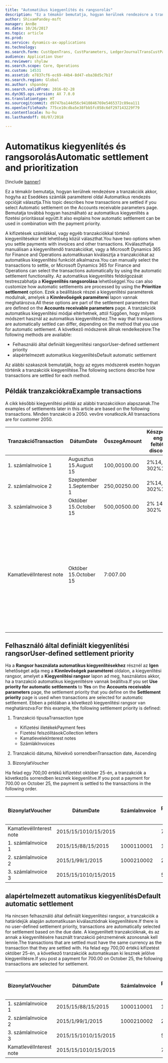 ```yaml
---
title: "Automatikus kiegyenlítés és rangsorolás"
description: "Ez a témakör bemutatja, hogyan kerülnek rendezésre a tranzakciók akkor, hogyha az Esedékes számlák paraméterei oldal Automatikus rendezés opcióját választja. Bemutatja továbbá hogyan használható az automatikus kiegyenlítés a fizetési prioritással együtt."
author: ShivamPandey-msft
manager: AnnBe
ms.date: 10/26/2017
ms.topic: article
ms.prod: 
ms.service: dynamics-ax-applications
ms.technology: 
ms.search.form: CustOpenTrans, CustParameters, LedgerJournalTransCustPaym
audience: Application User
ms.reviewer: shylaw
ms.search.scope: Core, Operations
ms.custom: 14531
ms.assetid: e7837cf6-ec69-44b4-8d47-eba38d5c7b1f
ms.search.region: Global
ms.author: shpandey
ms.search.validFrom: 2016-02-28
ms.dyn365.ops.version: AX 7.0.0
ms.translationtype: HT
ms.sourcegitcommit: d9747ba144d56c9410846769e5465372c89ea111
ms.openlocfilehash: 775ce10cdba5e38fbb5fc058c6df297143229f79
ms.contentlocale: hu-hu
ms.lasthandoff: 08/07/2018

---
```


# <a name="automatic-settlement-and-prioritization"></a><span data-ttu-id="3f432-104">Automatikus kiegyenlítés és rangsorolás</span><span class="sxs-lookup"><span data-stu-id="3f432-104">Automatic settlement and prioritization</span></span>

[!include [banner](../includes/banner.md)]

<span data-ttu-id="3f432-105">Ez a témakör bemutatja, hogyan kerülnek rendezésre a tranzakciók akkor, hogyha az Esedékes számlák paraméterei oldal Automatikus rendezés opcióját választja.</span><span class="sxs-lookup"><span data-stu-id="3f432-105">This topic describes how transactions are settled if you select Automatic settlement on the Accounts receivable parameters page.</span></span> <span data-ttu-id="3f432-106">Bemutatja továbbá hogyan használható az automatikus kiegyenlítés a fizetési prioritással együtt.</span><span class="sxs-lookup"><span data-stu-id="3f432-106">It also explains how automatic settlement can be used in combination with the payment priority.</span></span>

<span data-ttu-id="3f432-107">A kifizetések számlákkal, vagy egyéb tranzakciókkal történő kiegyenlítésekor két lehetőség közül választhat.</span><span class="sxs-lookup"><span data-stu-id="3f432-107">You have two options when you settle payments with invoices and other transactions.</span></span> <span data-ttu-id="3f432-108">Kiválaszthatja manuálisan a kiegyenlítendő tranzakciókat, vagy a Microsoft Dynamics 365 for Finance and Operations automatikusan kiválasztja a tranzakciókat az automatikus kiegyenlítési funkciót alkalmazva.</span><span class="sxs-lookup"><span data-stu-id="3f432-108">You can manually select the transactions to settle, or Microsoft Dynamics 365 for Finance and Operations can select the transactions automatically by using the automatic settlement functionality.</span></span> <span data-ttu-id="3f432-109">Az automatikus kiegyenlítés feldolgozását testreszabhatja a **Kiegyenlítés rangsorolása** lehetőséggel.</span><span class="sxs-lookup"><span data-stu-id="3f432-109">You can also customize how automatic settlements are processed by using the **Prioritize settlement** option.</span></span> <span data-ttu-id="3f432-110">Ezek a beállítások részei a kiegyenlítési paraméterek modulnak, amelyek a **Kinnlevőségek paraméterei** lapon vannak meghatározva.</span><span class="sxs-lookup"><span data-stu-id="3f432-110">All these options are part of the settlement parameters that are defined on the **Accounts receivable parameters** page.</span></span> <span data-ttu-id="3f432-111">A tranzakciók automatikus kiegyenlítési módjai eltérhetnek, attól függően, hogy milyen módszert használ az automatikus kiegyenlítéshez.</span><span class="sxs-lookup"><span data-stu-id="3f432-111">The way that transactions are automatically settled can differ, depending on the method that you use for automatic settlement.</span></span> <span data-ttu-id="3f432-112">A következő módszerek állnak rendelkezésre:</span><span class="sxs-lookup"><span data-stu-id="3f432-112">The following methods are available:</span></span>

-   <span data-ttu-id="3f432-113">Felhasználó által definiált kiegyenlítési rangsor</span><span class="sxs-lookup"><span data-stu-id="3f432-113">User-defined settlement priority</span></span>
-   <span data-ttu-id="3f432-114">alapértelmezett automatikus kiegyenlítés</span><span class="sxs-lookup"><span data-stu-id="3f432-114">Default automatic settlement</span></span>

<span data-ttu-id="3f432-115">Az alábbi szakaszok bemutatják, hogy az egyes módszerek esetén hogyan történik a tranzakciók kiegyenlítése.</span><span class="sxs-lookup"><span data-stu-id="3f432-115">The following sections describe how transactions are settled for each method.</span></span>

## <a name="example-transactions"></a><span data-ttu-id="3f432-116">Példák tranzakciókra</span><span class="sxs-lookup"><span data-stu-id="3f432-116">Example transactions</span></span>
<span data-ttu-id="3f432-117">A cikk későbbi kiegyenlítési példái az alábbi tranzakciókon alapszanak.</span><span class="sxs-lookup"><span data-stu-id="3f432-117">The examples of settlements later in this article are based on the following transactions.</span></span> <span data-ttu-id="3f432-118">Minden tranzakció a 2050. vevőre vonatkozik.</span><span class="sxs-lookup"><span data-stu-id="3f432-118">All transactions are for customer 2050.</span></span>

| <span data-ttu-id="3f432-119">Tranzakció</span><span class="sxs-lookup"><span data-stu-id="3f432-119">Transaction</span></span>   | <span data-ttu-id="3f432-120">Dátum</span><span class="sxs-lookup"><span data-stu-id="3f432-120">Date</span></span>        | <span data-ttu-id="3f432-121">Összeg</span><span class="sxs-lookup"><span data-stu-id="3f432-121">Amount</span></span> | <span data-ttu-id="3f432-122">Készpénzfizetési engedmény feltételei</span><span class="sxs-lookup"><span data-stu-id="3f432-122">Cash discount terms</span></span> | <span data-ttu-id="3f432-123">Készpénzfizetési engedmény dátuma</span><span class="sxs-lookup"><span data-stu-id="3f432-123">Cash discount date</span></span> | <span data-ttu-id="3f432-124">Megjegyzések</span><span class="sxs-lookup"><span data-stu-id="3f432-124">Comments</span></span>                                                                                                                                                                                      |
|---------------|-------------|--------|---------------------|--------------------|-----------------------------------------------------------------------------------------------------------------------------------------------------------------------------------------------|
| <span data-ttu-id="3f432-125">1. számla</span><span class="sxs-lookup"><span data-stu-id="3f432-125">Invoice 1</span></span>     | <span data-ttu-id="3f432-126">Augusztus 15.</span><span class="sxs-lookup"><span data-stu-id="3f432-126">August 15</span></span>   | <span data-ttu-id="3f432-127">100,00</span><span class="sxs-lookup"><span data-stu-id="3f432-127">100.00</span></span> | <span data-ttu-id="3f432-128">2%14, nettó 30</span><span class="sxs-lookup"><span data-stu-id="3f432-128">2%14, Net 30</span></span>        | <span data-ttu-id="3f432-129">Augusztus 29.</span><span class="sxs-lookup"><span data-stu-id="3f432-129">August 29</span></span>          |                                                                                                                                                                                               |
| <span data-ttu-id="3f432-130">2. számla</span><span class="sxs-lookup"><span data-stu-id="3f432-130">Invoice 2</span></span>     | <span data-ttu-id="3f432-131">Szeptember 1.</span><span class="sxs-lookup"><span data-stu-id="3f432-131">September 1</span></span> | <span data-ttu-id="3f432-132">250,00</span><span class="sxs-lookup"><span data-stu-id="3f432-132">250.00</span></span> | <span data-ttu-id="3f432-133">2%14, nettó 30</span><span class="sxs-lookup"><span data-stu-id="3f432-133">2%14, Net 30</span></span>        | <span data-ttu-id="3f432-134">Szeptember 15.</span><span class="sxs-lookup"><span data-stu-id="3f432-134">September 15</span></span>       |                                                                                                                                                                                               |
| <span data-ttu-id="3f432-135">3. számla</span><span class="sxs-lookup"><span data-stu-id="3f432-135">Invoice 3</span></span>     | <span data-ttu-id="3f432-136">Október 15.</span><span class="sxs-lookup"><span data-stu-id="3f432-136">October 15</span></span>  | <span data-ttu-id="3f432-137">500,00</span><span class="sxs-lookup"><span data-stu-id="3f432-137">500.00</span></span> | <span data-ttu-id="3f432-138">2% 14/ nettó 30</span><span class="sxs-lookup"><span data-stu-id="3f432-138">2% 14/Net 30</span></span>        | <span data-ttu-id="3f432-139">Október 29.</span><span class="sxs-lookup"><span data-stu-id="3f432-139">October 29</span></span>         |                                                                                                                                                                                               |
| <span data-ttu-id="3f432-140">Kamatlevél</span><span class="sxs-lookup"><span data-stu-id="3f432-140">Interest note</span></span> | <span data-ttu-id="3f432-141">Október 15.</span><span class="sxs-lookup"><span data-stu-id="3f432-141">October 15</span></span>  | <span data-ttu-id="3f432-142">7:00</span><span class="sxs-lookup"><span data-stu-id="3f432-142">7.00</span></span>   |                     |                    | <span data-ttu-id="3f432-143">A kamatlevél az 1. és a 2. számlára vonatkozik.</span><span class="sxs-lookup"><span data-stu-id="3f432-143">This interest note is for invoice 1 and invoice 2.</span></span> <span data-ttu-id="3f432-144">Az összeg kiszámolása során a 30 napja vagy annál régebben lejárt számlák esetében 2 százalékos kamat kerül felszámolásra.</span><span class="sxs-lookup"><span data-stu-id="3f432-144">The amount is calculated as 2-percent interest on amounts that are 30 or more days past due.</span></span> <span data-ttu-id="3f432-145">Példa: 0,02 × (100,00 + 250,00) = 7,00.</span><span class="sxs-lookup"><span data-stu-id="3f432-145">For example, 0.02 × (100.00 + 250.00) = 7.00.</span></span> |

## <a name="user-defined-settlement-priority"></a><span data-ttu-id="3f432-146">Felhasználó által definiált kiegyenlítési rangsor</span><span class="sxs-lookup"><span data-stu-id="3f432-146">User-defined settlement priority</span></span>
<span data-ttu-id="3f432-147">Ha a **Rangsor használata automatikus kiegyenlítésekhez** résznél az **Igen** lehetőséget adja meg a **Kinnlevőségek paraméterei** oldalon, a kiegyenlítési rangsor, amelyet a **Kiegyenlítési rangsor** lapon ad meg, használatos akkor, ha a tranzakció automatikus kiegyenlítésre vannak beállítva.</span><span class="sxs-lookup"><span data-stu-id="3f432-147">If you set **Use priority for automatic settlements** to **Yes** on the **Accounts receivable parameters** page, the settlement priority that you define on the **Settlement priority** page is used when transactions are selected for automatic settlement.</span></span> <span data-ttu-id="3f432-148">Ebben a példában a következő kiegyenlítési rangsor van meghatározva:</span><span class="sxs-lookup"><span data-stu-id="3f432-148">For this example, the following settlement priority is defined:</span></span>

1.  <span data-ttu-id="3f432-149">Tranzakció típusa</span><span class="sxs-lookup"><span data-stu-id="3f432-149">Transaction type</span></span>
    -   <span data-ttu-id="3f432-150">Kifizetési illetékek</span><span class="sxs-lookup"><span data-stu-id="3f432-150">Payment fees</span></span>
    -   <span data-ttu-id="3f432-151">Fizetési felszólítások</span><span class="sxs-lookup"><span data-stu-id="3f432-151">Collection letters</span></span>
    -   <span data-ttu-id="3f432-152">Kamatlevelek</span><span class="sxs-lookup"><span data-stu-id="3f432-152">Interest notes</span></span>
    -   <span data-ttu-id="3f432-153">Számlák</span><span class="sxs-lookup"><span data-stu-id="3f432-153">Invoices</span></span>

2.  <span data-ttu-id="3f432-154">Tranzakció dátuma, Növekvő sorrendben</span><span class="sxs-lookup"><span data-stu-id="3f432-154">Transaction date, Ascending</span></span>
3.  <span data-ttu-id="3f432-155">Bizonylat</span><span class="sxs-lookup"><span data-stu-id="3f432-155">Voucher</span></span>

<span data-ttu-id="3f432-156">Ha felad egy 700,00 értékű kifizetést október 25-én, a tranzakciók a következős sorrendben lesznek kiegyenlítve.</span><span class="sxs-lookup"><span data-stu-id="3f432-156">If you post a payment for 700.00 on October 25, the payment is settled to the transactions in the following order.</span></span>

| <span data-ttu-id="3f432-157">Bizonylat</span><span class="sxs-lookup"><span data-stu-id="3f432-157">Voucher</span></span>       | <span data-ttu-id="3f432-158">Dátum</span><span class="sxs-lookup"><span data-stu-id="3f432-158">Date</span></span>       | <span data-ttu-id="3f432-159">Számla</span><span class="sxs-lookup"><span data-stu-id="3f432-159">Invoice</span></span> | <span data-ttu-id="3f432-160">Összeg a tranzakció pénznemében.</span><span class="sxs-lookup"><span data-stu-id="3f432-160">Amount in transaction currency</span></span> | <span data-ttu-id="3f432-161">Kiegyenlítendő összeg</span><span class="sxs-lookup"><span data-stu-id="3f432-161">Amount to settle</span></span> | <span data-ttu-id="3f432-162">Egyenleg</span><span class="sxs-lookup"><span data-stu-id="3f432-162">Balance</span></span> | <span data-ttu-id="3f432-163">Pénznem</span><span class="sxs-lookup"><span data-stu-id="3f432-163">Currency</span></span> |
|---------------|------------|---------|--------------------------------|------------------|---------|----------|
| <span data-ttu-id="3f432-164">Kamatlevél</span><span class="sxs-lookup"><span data-stu-id="3f432-164">Interest note</span></span> | <span data-ttu-id="3f432-165">2015/15/10</span><span class="sxs-lookup"><span data-stu-id="3f432-165">10/15/2015</span></span> |         | <span data-ttu-id="3f432-166">7:00</span><span class="sxs-lookup"><span data-stu-id="3f432-166">7.00</span></span>                           | <span data-ttu-id="3f432-167">7:00</span><span class="sxs-lookup"><span data-stu-id="3f432-167">7.00</span></span>             | <span data-ttu-id="3f432-168">0,00</span><span class="sxs-lookup"><span data-stu-id="3f432-168">0.00</span></span>    | <span data-ttu-id="3f432-169">dollár</span><span class="sxs-lookup"><span data-stu-id="3f432-169">USD</span></span>      |
| <span data-ttu-id="3f432-170">1. számla</span><span class="sxs-lookup"><span data-stu-id="3f432-170">Invoice 1</span></span>     | <span data-ttu-id="3f432-171">2015/15/8</span><span class="sxs-lookup"><span data-stu-id="3f432-171">8/15/2015</span></span>  | <span data-ttu-id="3f432-172">10001</span><span class="sxs-lookup"><span data-stu-id="3f432-172">10001</span></span>   | <span data-ttu-id="3f432-173">100,00</span><span class="sxs-lookup"><span data-stu-id="3f432-173">100.00</span></span>                         | <span data-ttu-id="3f432-174">100,00</span><span class="sxs-lookup"><span data-stu-id="3f432-174">100.00</span></span>           | <span data-ttu-id="3f432-175">0,00</span><span class="sxs-lookup"><span data-stu-id="3f432-175">0.00</span></span>    | <span data-ttu-id="3f432-176">dollár</span><span class="sxs-lookup"><span data-stu-id="3f432-176">USD</span></span>      |
| <span data-ttu-id="3f432-177">2. számla</span><span class="sxs-lookup"><span data-stu-id="3f432-177">Invoice 2</span></span>     | <span data-ttu-id="3f432-178">2015/1/9</span><span class="sxs-lookup"><span data-stu-id="3f432-178">9/1/2015</span></span>   | <span data-ttu-id="3f432-179">10002</span><span class="sxs-lookup"><span data-stu-id="3f432-179">10002</span></span>   | <span data-ttu-id="3f432-180">250,00</span><span class="sxs-lookup"><span data-stu-id="3f432-180">250.00</span></span>                         | <span data-ttu-id="3f432-181">250,00</span><span class="sxs-lookup"><span data-stu-id="3f432-181">250.00</span></span>           | <span data-ttu-id="3f432-182">0,00</span><span class="sxs-lookup"><span data-stu-id="3f432-182">0.00</span></span>    | <span data-ttu-id="3f432-183">dollár</span><span class="sxs-lookup"><span data-stu-id="3f432-183">USD</span></span>      |
| <span data-ttu-id="3f432-184">3. számla</span><span class="sxs-lookup"><span data-stu-id="3f432-184">Invoice 3</span></span>     | <span data-ttu-id="3f432-185">2015/15/10</span><span class="sxs-lookup"><span data-stu-id="3f432-185">10/15/2015</span></span> |         | <span data-ttu-id="3f432-186">500,00</span><span class="sxs-lookup"><span data-stu-id="3f432-186">500.00</span></span>                         | <span data-ttu-id="3f432-187">343.00</span><span class="sxs-lookup"><span data-stu-id="3f432-187">343.00</span></span>           | <span data-ttu-id="3f432-188">157.00</span><span class="sxs-lookup"><span data-stu-id="3f432-188">157.00</span></span>  | <span data-ttu-id="3f432-189">dollár</span><span class="sxs-lookup"><span data-stu-id="3f432-189">USD</span></span>      |

## <a name="default-automatic-settlement"></a><span data-ttu-id="3f432-190">alapértelmezett automatikus kiegyenlítés</span><span class="sxs-lookup"><span data-stu-id="3f432-190">Default automatic settlement</span></span>
<span data-ttu-id="3f432-191">Ha nincsen felhasználó által definiált kiegyenlítési rangsor, a tranzakciók a határidejük alapján automatikusan kiválasztódnak kiegyenlítésre.</span><span class="sxs-lookup"><span data-stu-id="3f432-191">If there is no user-defined settlement priority, transactions are automatically selected for settlement based on the due date.</span></span> <span data-ttu-id="3f432-192">A kiegyenlített tranzakcióknak, és az annak a kiegyenlítésére használt tranzakció pénznemének azonosnak kell lennie.</span><span class="sxs-lookup"><span data-stu-id="3f432-192">The transactions that are settled must have the same currency as the transaction that they are settled with.</span></span> <span data-ttu-id="3f432-193">Ha felad egy 700,00 értékű kifizetést október 25-én, a következő tranzakciók automatikusan ki lesznek jelölve kiegyenlítésre.</span><span class="sxs-lookup"><span data-stu-id="3f432-193">If you post a payment for 700.00 on October 25, the following transactions are selected for settlement.</span></span>

| <span data-ttu-id="3f432-194">Bizonylat</span><span class="sxs-lookup"><span data-stu-id="3f432-194">Voucher</span></span>       | <span data-ttu-id="3f432-195">Dátum</span><span class="sxs-lookup"><span data-stu-id="3f432-195">Date</span></span>       | <span data-ttu-id="3f432-196">Számla</span><span class="sxs-lookup"><span data-stu-id="3f432-196">Invoice</span></span> | <span data-ttu-id="3f432-197">Összeg a tranzakció pénznemében.</span><span class="sxs-lookup"><span data-stu-id="3f432-197">Amount in transaction currency</span></span> | <span data-ttu-id="3f432-198">Kiegyenlítendő összeg</span><span class="sxs-lookup"><span data-stu-id="3f432-198">Amount to settle</span></span> | <span data-ttu-id="3f432-199">Egyenleg</span><span class="sxs-lookup"><span data-stu-id="3f432-199">Balance</span></span> | <span data-ttu-id="3f432-200">Pénznem</span><span class="sxs-lookup"><span data-stu-id="3f432-200">Currency</span></span> |
|---------------|------------|---------|--------------------------------|------------------|---------|----------|
| <span data-ttu-id="3f432-201">1. számla</span><span class="sxs-lookup"><span data-stu-id="3f432-201">Invoice 1</span></span>     | <span data-ttu-id="3f432-202">2015/15/8</span><span class="sxs-lookup"><span data-stu-id="3f432-202">8/15/2015</span></span>  | <span data-ttu-id="3f432-203">10001</span><span class="sxs-lookup"><span data-stu-id="3f432-203">10001</span></span>   | <span data-ttu-id="3f432-204">100,00</span><span class="sxs-lookup"><span data-stu-id="3f432-204">100.00</span></span>                         | <span data-ttu-id="3f432-205">100,00</span><span class="sxs-lookup"><span data-stu-id="3f432-205">100.00</span></span>           | <span data-ttu-id="3f432-206">0,00</span><span class="sxs-lookup"><span data-stu-id="3f432-206">0.00</span></span>    | <span data-ttu-id="3f432-207">dollár</span><span class="sxs-lookup"><span data-stu-id="3f432-207">USD</span></span>      |
| <span data-ttu-id="3f432-208">2. számla</span><span class="sxs-lookup"><span data-stu-id="3f432-208">Invoice 2</span></span>     | <span data-ttu-id="3f432-209">2015/1/9</span><span class="sxs-lookup"><span data-stu-id="3f432-209">9/1/2015</span></span>   | <span data-ttu-id="3f432-210">10002</span><span class="sxs-lookup"><span data-stu-id="3f432-210">10002</span></span>   | <span data-ttu-id="3f432-211">250,00</span><span class="sxs-lookup"><span data-stu-id="3f432-211">250.00</span></span>                         | <span data-ttu-id="3f432-212">250,00</span><span class="sxs-lookup"><span data-stu-id="3f432-212">250.00</span></span>           | <span data-ttu-id="3f432-213">0,00</span><span class="sxs-lookup"><span data-stu-id="3f432-213">0.00</span></span>    | <span data-ttu-id="3f432-214">dollár</span><span class="sxs-lookup"><span data-stu-id="3f432-214">USD</span></span>      |
| <span data-ttu-id="3f432-215">3. számla</span><span class="sxs-lookup"><span data-stu-id="3f432-215">Invoice 3</span></span>     | <span data-ttu-id="3f432-216">2015/15/10</span><span class="sxs-lookup"><span data-stu-id="3f432-216">10/15/2015</span></span> |         | <span data-ttu-id="3f432-217">500,00</span><span class="sxs-lookup"><span data-stu-id="3f432-217">500.00</span></span>                         | <span data-ttu-id="3f432-218">350.00</span><span class="sxs-lookup"><span data-stu-id="3f432-218">350.00</span></span>           | <span data-ttu-id="3f432-219">150,00</span><span class="sxs-lookup"><span data-stu-id="3f432-219">150.00</span></span>  | <span data-ttu-id="3f432-220">dollár</span><span class="sxs-lookup"><span data-stu-id="3f432-220">USD</span></span>      |
| <span data-ttu-id="3f432-221">Kamatlevél</span><span class="sxs-lookup"><span data-stu-id="3f432-221">Interest note</span></span> | <span data-ttu-id="3f432-222">2015/15/10</span><span class="sxs-lookup"><span data-stu-id="3f432-222">10/15/2015</span></span> |         | <span data-ttu-id="3f432-223">7:00</span><span class="sxs-lookup"><span data-stu-id="3f432-223">7.00</span></span>                           | <span data-ttu-id="3f432-224">0,00</span><span class="sxs-lookup"><span data-stu-id="3f432-224">0.00</span></span>             | <span data-ttu-id="3f432-225">0,00</span><span class="sxs-lookup"><span data-stu-id="3f432-225">0.00</span></span>    | <span data-ttu-id="3f432-226">dollár</span><span class="sxs-lookup"><span data-stu-id="3f432-226">USD</span></span>      |







